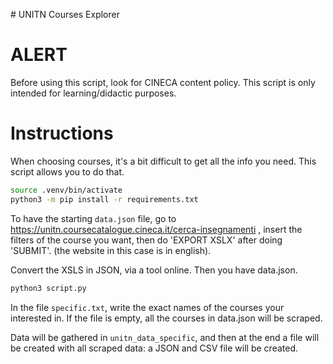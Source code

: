 # UNITN Courses Explorer

# ALERT

Before using this script, look for CINECA content policy. This script is only intended for learning/didactic purposes. 

# Instructions

When choosing courses, it's a bit difficult to get all the info you need. This script allows you to do that. 

```bash
source .venv/bin/activate
python3 -m pip install -r requirements.txt
```

To have the starting `data.json` file, go to https://unitn.coursecatalogue.cineca.it/cerca-insegnamenti , insert the filters of the course you want, then do 'EXPORT XSLX' after doing 'SUBMIT'. (the website in this case is in english). 

Convert the XSLS in JSON, via a tool online. Then you have data.json. 

```bash
python3 script.py
```

In the file `specific.txt`, write the exact names of the courses your interested in. If the file is empty, all the courses in data.json will be scraped. 

Data will be gathered in `unitn_data_specific`, and then at the end a file will be created with all scraped data: a JSON and CSV file will be created. 


